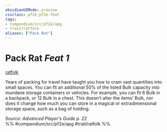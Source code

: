 ```yaml
---
obsidianUIMode: preview
cssclass: pf2e,pf2e-feat
tags:
- compendium/src/pf2e/apg
- trait/ratfolk
aliases: ["Pack Rat"]
---
```

# Pack Rat  *Feat 1*  
[ratfolk](../../rules/traits/ratfolk-b1.md)  


Years of packing for travel have taught you how to cram vast quantities into small spaces. You can fit an additional 50% of the listed Bulk capacity into mundane storage containers or vehicles. For example, you can fit 6 Bulk in a backpack, or 12 Bulk in a chest. This doesn't alter the items' Bulk, nor does it change how much you can store in a magical or extradimensional storage space, such as a bag of holding.

*Source: Advanced Player's Guide p. 22*  
%% #compendium/src/pf2e/apg #trait/ratfolk %%